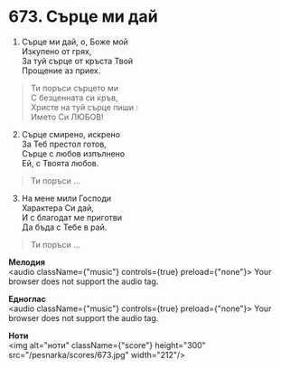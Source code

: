 # 673. Сърце ми дай

1. Сърце ми дай, о, Боже мой  
Изкупено от грях,  
За туй сърце от кръста Твой  
Прощение аз приех.  

> Ти поръси сърцето ми  
> С безценната си кръв,  
> Христе на туй сърце пиши :  
> Името Си ЛЮБОВ!

2. Сърце смирено, искрено  
За Теб престол готов,  
Сърце с любов изпълнено  
Ей, с Твоята любов.  

> Ти поръси ...  

3. На мене мили Господи  
Характера Си дай,  
И с благодат ме приготви  
Да бъда с Тебе в рай.  

> Ти поръси ...

**Мелодия**  
<audio className={"music"} controls={true} preload={"none"}>
    <source src="/pesnarka/mp3/673.mp3" type="audio/mpeg"/>
    Your browser does not support the audio tag.
</audio>

**Едноглас**  
<audio className={"music"} controls={true} preload={"none"}>
    <source src="/pesnarka/transp/673.mp3" type="audio/mpeg"/>
    Your browser does not support the audio tag.
</audio>

**Ноти**  
<img alt="ноти" className={"score"} height="300" src="/pesnarka/scores/673.jpg" width="212"/>

